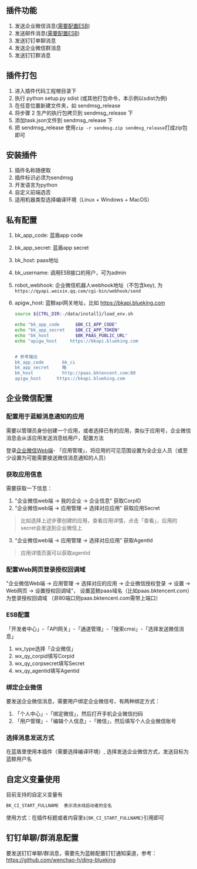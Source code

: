 ## 插件功能
1. 发送企业微信消息([需要配置ESB](#企业微信配置))
2. 发送邮件消息([需要配置ESB](https://bk.tencent.com/s-mart/community/question/2532))
3. 发送钉钉单聊消息
4. 发送企业微信群消息
5. 发送钉钉群消息
   
## 插件打包
 1. 进入插件代码工程根目录下
 2. 执行 python setup.py sdist (或其他打包命令，本示例以sdist为例)
 3. 在任意位置新建文件夹，如 sendmsg_release
 4. 将步骤 2 生产的执行包拷贝到 sendmsg_release 下
 5. 添加task.json文件到 sendmsg_release 下
 6. 把 sendmsg_release 使用`zip -r sendmsg.zip sendmsg_release`打成zip包即可 

## 安装插件
1. 插件名称随便取
2. 插件标识必须为sendmsg
3. 开发语言为python
4. 自定义前端选否
5. 适用机器类型选择编译环境（Linux + Windows + MacOS）
   
## 私有配置
1. bk_app_code: 蓝盾app code
2. bk_app_secret: 蓝盾app secret
3. bk_host: paas地址
4. bk_username: 调用ESB接口的用户，可为admin
5. robot_webhook: 企业微信机器人webhook地址（不包含key), 为`https://qyapi.weixin.qq.com/cgi-bin/webhook/send`
6. apigw_host: 蓝鲸api网关地址，比如 https://bkapi.blueking.com

    ```bash
    source ${CTRL_DIR:-/data/install}/load_env.sh

    echo "bk_app_code      $BK_CI_APP_CODE"
    echo "bk_app_secret    $BK_CI_APP_TOKEN"
    echo "bk_host          $BK_PAAS_PUBLIC_URL"
    echo "apigw_host     https://bkapi.blueking.com


    # 参考输出
    bk_app_code       bk_ci
    bk_app_secret     略
    bk_host           http://paas.bktencent.com:80
    apigw_host      https://bkapi.blueking.com
    ```

## 企业微信配置

### 配置用于蓝鲸消息通知的应用

需要以管理员身份创建一个应用，或者选择已有的应用，类似于应用号，企业微信消息会从该应用发送消息给用户，配置方法

登录[企业微信Web端](https://work.weixin.qq.com/wework_admin/frame#apps)- 「应用管理」，将应用的可见范围设置为全企业人员（或至少设置为可能需要接送微信消息通知的人员）


### 获取应用信息

需要获取一下信息：

1. "企业微信web端 → 我的企业 → 企业信息" 获取CorpID
2. “企业微信web端 → 应用管理 → 选择对应应用” 获取应用Secret
> 比如选择上述步骤创建的应用，查看应用详情，点击「查看」，应用的secret会发送到企业微信上
3. “企业微信web端 → 应用管理 → 选择对应应用” 获取AgentId
> 应用详情页面可以获取agentid

### 配置Web网页登录授权回调域

"企业微信Web端 → 应用管理 → 选择对应的应用 → 企业微信授权登录 → 设置 → Web网页 → 设置授权回调域"， 设置蓝鲸paas域名（比如paas.bktencent.com）为登录授权回调域 （非80端口则paas.bktencent.com需带上端口）

### ESB配置

「开发者中心」-「API网关」-「通道管理」-「搜索cmsi」-「选择发送微信消息」

1. wx_type选择「企业微信」
2. wx_qy_corpid填写Corpid
3. wx_qy_corpsecret填写Secret
4. wx_qy_agentid填写Agentid

### 绑定企业微信

要发送企业微信消息，需要用户绑定企业微信号，有两种绑定方式：

1. 「个人中心」-「绑定微信」，然后打开手机企业微信扫码
2. 「用户管理」-「编辑个人信息」-「微信」，然后填写个人企业微信账号

### 选择消息发送方式

在蓝盾里使用本插件（需要选择编译环境）, 选择发送企业微信方式，发送目标为蓝鲸用户名

## 自定义变量使用
目前支持的自定义变量有
```bash
BK_CI_START_FULLNAME  表示流水线启动者的全名
```
使用方式：在插件标题或者内容里`${BK_CI_START_FULLNAME}`引用即可

## 钉钉单聊/群消息配置
要发送钉钉单聊/群消息，需要先为蓝鲸配置钉钉通知渠道，参考：https://github.com/wenchao-h/ding-blueking

